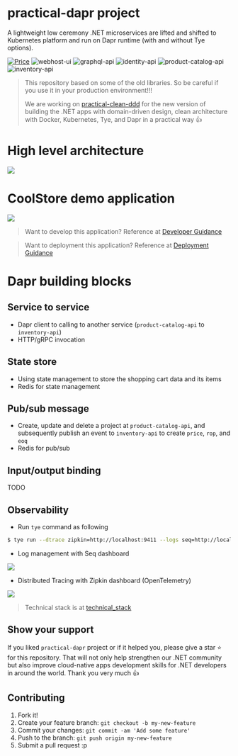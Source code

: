# practical-dapr project

A lightweight low ceremony .NET microservices are lifted and shifted to Kubernetes platform and run on Dapr runtime (with and without Tye options).

[![Price](https://img.shields.io/badge/price-FREE-0098f7.svg)](https://github.com/thangchung/practical-dapr/blob/master/LICENSE)
![webhost-ui](https://github.com/thangchung/practical-dapr/workflows/webhost-ui-ci/badge.svg?branch=master)
![graphql-api](https://github.com/thangchung/practical-dapr/workflows/graphql-ci/badge.svg?branch=master)
![identity-api](https://github.com/thangchung/practical-dapr/workflows/identity-ci/badge.svg?branch=master)
![product-catalog-api](https://github.com/thangchung/practical-dapr/workflows/product-catalog-ci/badge.svg?branch=master)
![inventory-api](https://github.com/thangchung/practical-dapr/workflows/inventory-ci/badge.svg?branch=master)

> This repository based on some of the old libraries. So be careful if you use it in your production environment!!!
>
> We are working on [practical-clean-ddd](https://github.com/thangchung/practical-clean-ddd) for the new version of building the .NET apps with domain-driven design, clean architecture with Docker, Kubernetes, Tye, and Dapr in a practical way 👍

# High level architecture

![](docs/assets/high_level_architecture.png)

# CoolStore demo application

![](docs/assets/webui-products.png)

> Want to develop this application? Reference at [Developer Guidance](/docs/developer_guide.md)

> Want to deployment this application? Reference at [Deployment Guidance](/docs/deployment_guide.md)

# Dapr building blocks

## Service to service

- Dapr client to calling to another service (`product-catalog-api` to `inventory-api`)
- HTTP/gRPC invocation

## State store

- Using state management to store the shopping cart data and its items
- Redis for state management

## Pub/sub message

- Create, update and delete a project at `product-catalog-api`, and subsequently publish an event to `inventory-api` to create `price`, `rop`, and `eoq`
- Redis for pub/sub

## Input/output binding

TODO

## Observability

- Run `tye` command as following

```bash
$ tye run --dtrace zipkin=http://localhost:9411 --logs seq=http://localhost:5340
```

- Log management with Seq dashboard

![](docs/assets/seq_dashboard.png)

- Distributed Tracing with Zipkin dashboard (OpenTelemetry)

![](docs/assets/zipkin_dashboard.png)

> Technical stack is at [technical_stack](/docs/technical_stack.md)

## Show your support

If you liked `practical-dapr` project or if it helped you, please give a star :star: for this repository. That will not only help strengthen our .NET community but also improve cloud-native apps development skills for .NET developers in around the world. Thank you very much :+1:

## Contributing

1. Fork it!
2. Create your feature branch: `git checkout -b my-new-feature`
3. Commit your changes: `git commit -am 'Add some feature'`
4. Push to the branch: `git push origin my-new-feature`
5. Submit a pull request :p
